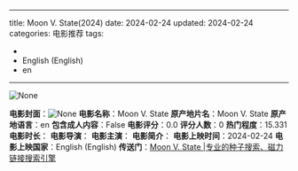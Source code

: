 
---
title: Moon V. State(2024)
date: 2024-02-24
updated: 2024-02-24
categories: 电影推荐
tags:

- 
- English (English)
- en
---

<img src="https://image.tmdb.org/t/p/originalNone" alt="None" title="None">

**电影封面**：<img src="https://image.tmdb.org/t/p/w200None" alt="None" title="None">
**电影名称**：Moon V. State
**原产地片名**：Moon V. State
**原产地语言**：en
**包含成人内容**：False
**电影评分**：0.0
**评分人数**：0
**热门程度**：15.331
**电影时长**：
**电影导演**：
**电影主演**：
**电影简介**：
**电影上映时间**：2024-02-24
**电影上映国家**：English (English)
**传送门**：[Moon V. State |专业的种子搜索、磁力链接搜索引擎](https://movie.amd794.com:2083/?search=Moon%20V.%20State&ordering=&mode=match_phrase&page_size=10&page=1)

